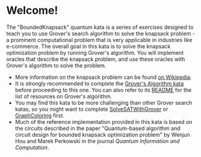 # Welcome!

The "BoundedKnapsack" quantum kata is a series of exercises designed to teach you to use Grover's search algorithm to solve the knapsack problem - a prominent computational problem that is very applicable in industries like e-commerce. 
The overall goal in this kata is to solve the knapsack optimization problem by running Grover's algorithm. You will implement oracles that describe the knapsack problem, and use these oracles with Grover's algorithm to solve the problem.

* More information on the knapsack problem can be found [on Wikipedia](https://en.wikipedia.org/wiki/Knapsack_problem).
* It is strongly recommended to complete the [Grover's Algorithm kata](./../GroversAlgorithm/) before proceeding to this one. You can also refer to its [README](./../GroversAlgorithm/README.md) for the list of resources on Grover's algorithm.
* You may find this kata to be more challenging than other Grover search katas, so you might want to complete [SolveSATWithGrover](./../SolveSATWithGrover/) or [GraphColoring](./../GraphColoring/) first.
* Much of the reference implementation provided in this kata is based on the circuits described in the paper "Quantum-based algorithm and circuit design for bounded knapsack optimization problem" by Wenjun Hou and Marek Perkowski in the journal *Quantum Information and Computation*.
